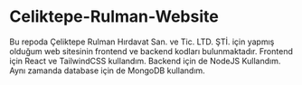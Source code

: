 # Celiktepe-Rulman-Website
Bu repoda Çeliktepe Rulman Hırdavat San. ve Tic. LTD. ŞTİ. için yapmış olduğum web sitesinin frontend ve backend kodları bulunmaktadır. Frontend için React ve TailwindCSS kullandım. Backend için de NodeJS Kullandım. Aynı zamanda database için de MongoDB kullandım.
